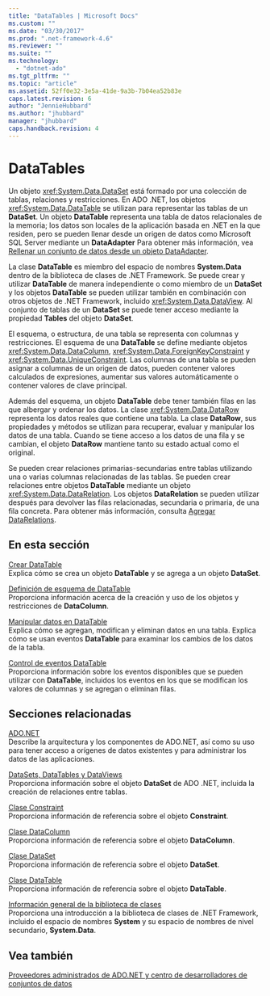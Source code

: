 ```yaml
---
title: "DataTables | Microsoft Docs"
ms.custom: ""
ms.date: "03/30/2017"
ms.prod: ".net-framework-4.6"
ms.reviewer: ""
ms.suite: ""
ms.technology: 
  - "dotnet-ado"
ms.tgt_pltfrm: ""
ms.topic: "article"
ms.assetid: 52ff0e32-3e5a-41de-9a3b-7b04ea52b83e
caps.latest.revision: 6
author: "JennieHubbard"
ms.author: "jhubbard"
manager: "jhubbard"
caps.handback.revision: 4
---
```

# DataTables
Un objeto <xref:System.Data.DataSet> está formado por una colección de tablas, relaciones y restricciones.  En ADO .NET, los objetos <xref:System.Data.DataTable> se utilizan para representar las tablas de un **DataSet**.  Un objeto **DataTable** representa una tabla de datos relacionales de la memoria; los datos son locales de la aplicación basada en .NET en la que residen, pero se pueden llenar desde un origen de datos como Microsoft SQL Server mediante un **DataAdapter** Para obtener más información, vea [Rellenar un conjunto de datos desde un objeto DataAdapter](../../../../../docs/framework/data/adonet/populating-a-dataset-from-a-dataadapter.md).  
  
 La clase **DataTable** es miembro del espacio de nombres **System.Data** dentro de la biblioteca de clases de .NET Framework.  Se puede crear y utilizar **DataTable** de manera independiente o como miembro de un **DataSet** y los objetos **DataTable** se pueden utilizar también en combinación con otros objetos de .NET Framework, incluido <xref:System.Data.DataView>.  Al conjunto de tablas de un **DataSet** se puede tener acceso mediante la propiedad **Tables** del objeto **DataSet**.  
  
 El esquema, o estructura, de una tabla se representa con columnas y restricciones.  El esquema de una **DataTable** se define mediante objetos <xref:System.Data.DataColumn>, <xref:System.Data.ForeignKeyConstraint> y <xref:System.Data.UniqueConstraint>.  Las columnas de una tabla se pueden asignar a columnas de un origen de datos, pueden contener valores calculados de expresiones, aumentar sus valores automáticamente o contener valores de clave principal.  
  
 Además del esquema, un objeto **DataTable** debe tener también filas en las que albergar y ordenar los datos.  La clase <xref:System.Data.DataRow> representa los datos reales que contiene una tabla.  La clase **DataRow**, sus propiedades y métodos se utilizan para recuperar, evaluar y manipular los datos de una tabla.  Cuando se tiene acceso a los datos de una fila y se cambian, el objeto **DataRow** mantiene tanto su estado actual como el original.  
  
 Se pueden crear relaciones primarias\-secundarias entre tablas utilizando una o varias columnas relacionadas de las tablas.  Se pueden crear relaciones entre objetos **DataTable** mediante un objeto <xref:System.Data.DataRelation>.  Los objetos **DataRelation** se pueden utilizar después para devolver las filas relacionadas, secundaria o primaria, de una fila concreta.  Para obtener más información, consulta [Agregar DataRelations](../../../../../docs/framework/data/adonet/dataset-datatable-dataview/adding-datarelations.md).  
  
## En esta sección  
 [Crear DataTable](../../../../../docs/framework/data/adonet/dataset-datatable-dataview/creating-a-datatable.md)  
 Explica cómo se crea un objeto **DataTable** y se agrega a un objeto **DataSet**.  
  
 [Definición de esquema de DataTable](../../../../../docs/framework/data/adonet/dataset-datatable-dataview/datatable-schema-definition.md)  
 Proporciona información acerca de la creación y uso de los objetos y restricciones de **DataColumn**.  
  
 [Manipular datos en DataTable](../../../../../docs/framework/data/adonet/dataset-datatable-dataview/manipulating-data-in-a-datatable.md)  
 Explica cómo se agregan, modifican y eliminan datos en una tabla.  Explica cómo se usan eventos **DataTable** para examinar los cambios de los datos de la tabla.  
  
 [Control de eventos DataTable](../../../../../docs/framework/data/adonet/dataset-datatable-dataview/handling-datatable-events.md)  
 Proporciona información sobre los eventos disponibles que se pueden utilizar con **DataTable**, incluidos los eventos en los que se modifican los valores de columnas y se agregan o eliminan filas.  
  
## Secciones relacionadas  
 [ADO.NET](../../../../../docs/framework/data/adonet/index.md)  
 Describe la arquitectura y los componentes de ADO.NET, así como su uso para tener acceso a orígenes de datos existentes y para administrar los datos de las aplicaciones.  
  
 [DataSets, DataTables y DataViews](../../../../../docs/framework/data/adonet/dataset-datatable-dataview/index.md)  
 Proporciona información sobre el objeto **DataSet** de ADO .NET, incluida la creación de relaciones entre tablas.  
  
 [Clase Constraint](frlrfSystemDataConstraintClassTopic)  
 Proporciona información de referencia sobre el objeto **Constraint**.  
  
 [Clase DataColumn](frlrfSystemDataDataColumnClassTopic)  
 Proporciona información de referencia sobre el objeto **DataColumn**.  
  
 [Clase DataSet](frlrfSystemDataDataSetClassTopic)  
 Proporciona información de referencia sobre el objeto **DataSet**.  
  
 [Clase DataTable](frlrfSystemDataDataTableClassTopic)  
 Proporciona información de referencia sobre el objeto **DataTable**.  
  
 [Información general de la biblioteca de clases](../../../../../docs/standard/class-library-overview.md)  
 Proporciona una introducción a la biblioteca de clases de .NET Framework, incluido el espacio de nombres **System** y su espacio de nombres de nivel secundario, **System.Data**.  
  
## Vea también  
 [Proveedores administrados de ADO.NET y centro de desarrolladores de conjuntos de datos](http://go.microsoft.com/fwlink/?LinkId=217917)